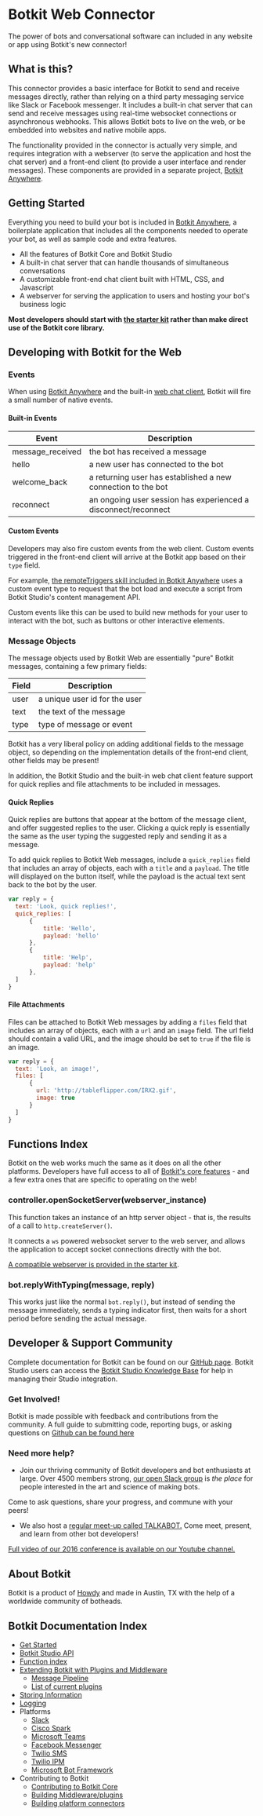 # Botkit Web Connector

The power of bots and conversational software can included in any website or app using Botkit's new connector!

## What is this?

This connector provides a basic interface for Botkit to send and receive messages directly, rather than relying on a third party messaging service like Slack or Facebook messenger.
It includes a built-in chat server that can send and receive messages using real-time websocket connections or asynchronous webhooks.
This allows Botkit bots to live on the web, or be embedded into websites and native mobile apps.

The functionality provided in the connector is actually very simple, and requires integration with a webserver (to serve the application and host the chat server) and a front-end client (to provide a user interface and render messages). These components are provided in a separate project, [Botkit Anywhere](https://github.com/howdyai/botkit-starter-web).

## Getting Started

Everything you need to build your bot is included in [Botkit Anywhere](https://github.com/howdyai/botkit-starter-web),
a boilerplate application that includes all the components needed to operate your bot, as well as sample code and extra features.

* All the features of Botkit Core and Botkit Studio
* A built-in chat server that can handle thousands of simultaneous conversations
* A customizable front-end chat client built with HTML, CSS, and Javascript
* A webserver for serving the application to users and hosting your bot's business logic

**Most developers should start with [the starter kit](https://github.com/howdyai/botkit-starter-web) rather than make direct use of the Botkit core library.**

## Developing with Botkit for the Web

### Events

When using [Botkit Anywhere](https://github.com/howdyai/botkit-starter-web) and the built-in [web chat client](https://github.com/howdyai/botkit-starter-web/blob/master/docs/botkit_web_client.md), Botkit will fire a small number of native events.

#### Built-in Events

| Event | Description
|-- |--
| message_received | the bot has received a message
| hello | a new user has connected to the bot
| welcome_back | a returning user has established a new connection to the bot
| reconnect | an ongoing user session has experienced a disconnect/reconnect

#### Custom Events

Developers may also fire custom events from the web client. Custom events triggered in the front-end client will arrive at the Botkit app based on their `type` field.

For example, [the remoteTriggers skill included in Botkit Anywhere](https://github.com/howdyai/botkit-starter-web/blob/master/skills/remoteTriggers.js) uses a custom event type to request that the bot load and execute a script from Botkit Studio's content management API.

Custom events like this can be used to build new methods for your user to interact with the bot, such as buttons or other interactive elements.

### Message Objects

The message objects used by Botkit Web are essentially "pure" Botkit messages, containing a few primary fields:

| Field | Description
|-- |--
| user | a unique user id for the user
| text | the text of the message
| type | type of message or event

Botkit has a very liberal policy on adding additional fields to the message object, so depending on the implementation details of the front-end client, other fields may be present!

In addition, the Botkit Studio and the built-in web chat client feature support for quick replies and file attachments to be included in messages.

#### Quick Replies

Quick replies are buttons that appear at the bottom of the message client, and offer suggested replies to the user.  Clicking a quick reply is essentially the same as the user typing the suggested reply and sending it as a message.

To add quick replies to Botkit Web messages, include a `quick_replies` field that includes an array of objects, each with a `title` and a `payload`. The title will displayed on the button itself, while the payload is the actual text sent back to the bot by the user.

```js
var reply = {
  text: 'Look, quick replies!',
  quick_replies: [
      {
          title: 'Hello',
          payload: 'hello'
      },
      {
          title: 'Help',
          payload: 'help'
      },
  ]
}
```


#### File Attachments

Files can be attached to Botkit Web messages by adding a `files` field that includes an array of objects, each with a `url` and an `image` field. The url field should contain a valid URL, and the image should be set to `true` if the file is an image.

```js
var reply = {
  text: 'Look, an image!',
  files: [
      {
        url: 'http://tableflipper.com/IRX2.gif',
        image: true
      }
  ]
}
```

## Functions Index

Botkit on the web works much the same as it does on all the other platforms. Developers have full access to all of [Botkit's core features](readme.md) -
and a few extra ones that are specific to operating on the web!

### controller.openSocketServer(webserver_instance)

This function takes an instance of an http server object - that is, the results of a call to `http.createServer()`.

It connects a `ws` powered websocket server to the web server, and allows the application to accept socket connections directly with the bot.

[A compatible webserver is provided in the starter kit](https://github.com/howdyai/botkit-starter-web/blob/master/components/express_webserver.js).


### bot.replyWithTyping(message, reply)

This works just like the normal `bot.reply()`, but instead of sending the message immediately, sends a typing indicator first, then waits for a short period before sending the actual message.


## Developer & Support Community
Complete documentation for Botkit can be found on our [GitHub page](https://github.com/howdyai/botkit/blob/master/readme.md). Botkit Studio users can access the [Botkit Studio Knowledge Base](https://botkit.groovehq.com/help_center) for help in managing their Studio integration.

### Get Involved!
Botkit is made possible with feedback and contributions from the community. A full guide to submitting code, reporting bugs, or asking questions on [Github can be found here](https://github.com/howdyai/botkit/blob/master/CONTRIBUTING.md)

###  Need more help?
* Join our thriving community of Botkit developers and bot enthusiasts at large. Over 4500 members strong, [our open Slack group](http://community.botkit.ai) is _the place_ for people interested in the art and science of making bots.

Come to ask questions, share your progress, and commune with your peers!

* We also host a [regular meet-up called TALKABOT.](http://talkabot.ai) Come meet, present, and learn from other bot developers!

 [Full video of our 2016 conference is available on our Youtube channel.](https://www.youtube.com/playlist?list=PLD3JNfKLDs7WsEHSal2cfwG0Fex7A6aok)


## About Botkit
Botkit is a product of [Howdy](https://howdy.ai) and made in Austin, TX with the help of a worldwide community of botheads.


## Botkit Documentation Index

* [Get Started](readme.md)
* [Botkit Studio API](readme-studio.md)
* [Function index](readme.md#developing-with-botkit)
* [Extending Botkit with Plugins and Middleware](middleware.md)
  * [Message Pipeline](readme-pipeline.md)
  * [List of current plugins](readme-middlewares.md)
* [Storing Information](storage.md)
* [Logging](logging.md)
* Platforms
  * [Slack](readme-slack.md)
  * [Cisco Spark](readme-ciscospark.md)
  * [Microsoft Teams](readme-teams.md)
  * [Facebook Messenger](readme-facebook.md)
  * [Twilio SMS](readme-twiliosms.md)
  * [Twilio IPM](readme-twilioipm.md)
  * [Microsoft Bot Framework](readme-botframework.md)
* Contributing to Botkit
  * [Contributing to Botkit Core](../CONTRIBUTING.md)
  * [Building Middleware/plugins](howto/build_middleware.md)
  * [Building platform connectors](howto/build_connector.md)
